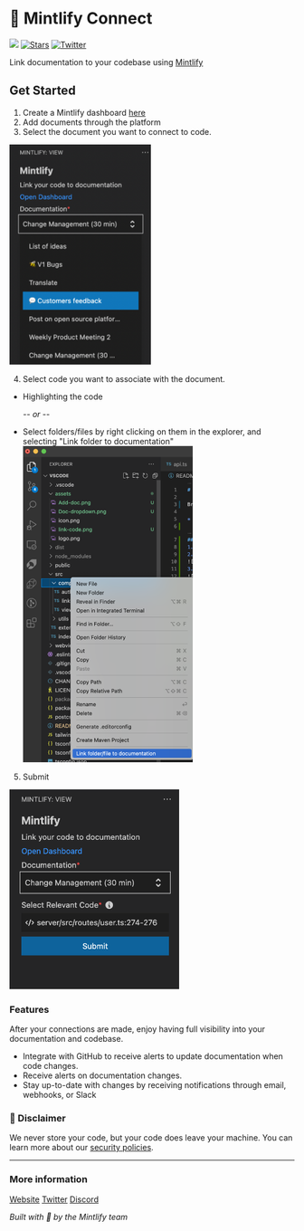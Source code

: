 # 🌿 Mintlify Connect

![](https://img.shields.io/github/checks-status/mintlify/mintlify/38f1d5b1fd9397e56f5da3ec2d254b09859a579f) [![Stars](https://img.shields.io/github/stars/mintlify/mintlify?style=social)](https://github.com/mintlify/mintlify) [![Twitter](https://img.shields.io/twitter/follow/mintlify?style=social)](https://twitter.com/mintlify)

Link documentation to your codebase using [Mintlify](https://mintlify.com)

## Get Started

1. Create a Mintlify dashboard [here](https://www.mintlify.com/create)
2. Add documents through the platform
3. Select the document you want to connect to code.

<img src="/vscode/assets/dropdown.png" width="250px" />

4. Select code you want to associate with the document.

- Highlighting the code

  _-- or --_

- Select folders/files by right clicking on them in the explorer, and selecting "Link folder to documentation"
  <img src="/vscode/assets/link-file.png" width="300px" />

5. Submit

<img src="/vscode/assets/submit.png" width="300px" />

### Features

After your connections are made, enjoy having full visibility into your documentation and codebase.

- Integrate with GitHub to receive alerts to update documentation when code changes.
- Receive alerts on documentation changes.
- Stay up-to-date with changes by receiving notifications through email, webhooks, or Slack

### 🚨 Disclaimer

We never store your code, but your code does leave your machine. You can learn more about our [security policies](https://www.mintlify.com/security).

---

### More information

[Website](https://mintlify.com/)
[Twitter](https://twitter.com/mintlify)
[Discord](https://discord.gg/6W7GuYuxra)

_Built with 💚 by the Mintlify team_
